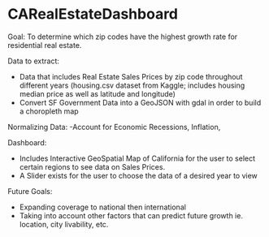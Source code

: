 # CARealEstateDashboard
Goal: To determine which zip codes have the highest growth rate for residential real estate.

Data to extract:
- Data that includes Real Estate Sales Prices by zip code throughout different years (housing.csv dataset from Kaggle; includes housing median price as well as latitude  and longitude)
- Convert SF Government Data into a GeoJSON with gdal in order to build a choropleth map
  
Normalizing Data: 
-Account for Economic Recessions, Inflation,

Dashboard:
- Includes Interactive GeoSpatial Map of California for the user to select certain regions to see data on Sales Prices.
- A Slider exists for the user to choose the data of a desired year to view


Future Goals: 
- Expanding coverage to national then international
- Taking into account other factors that can predict future growth ie. location, city livability, etc.
